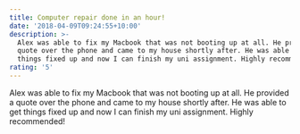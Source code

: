 ```yaml
---
title: Computer repair done in an hour!
date: '2018-04-09T09:24:55+10:00'
description: >-
  Alex was able to fix my Macbook that was not booting up at all. He provided a
  quote over the phone and came to my house shortly after. He was able to get
  things fixed up and now I can finish my uni assignment. Highly recommended!
rating: '5'
---
```

Alex was able to fix my Macbook that was not booting up at all. He provided a quote over the phone and came to my house shortly after. He was able to get things fixed up and now I can finish my uni assignment. Highly recommended!

